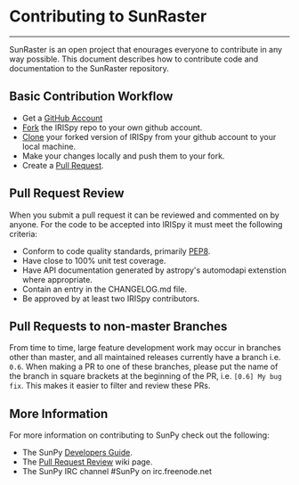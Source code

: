 # Contributing to SunRaster
---------------------------

SunRaster is an open project that enourages everyone to contribute in any way possible.
This document describes how to contribute code and documentation to the SunRaster repository.

## Basic Contribution Workflow

* Get a [GitHub Account](https://github.com/signup/free)
* [Fork](https://help.github.com/articles/fork-a-repo) the IRISpy repo
to your own github account.
* [Clone](https://help.github.com/articles/cloning-a-repository/) your
forked version of IRISpy from your github account to your local machine.
* Make your changes locally and push them to your fork.
* Create a [Pull Request](https://help.github.com/articles/using-pull-requests).

## Pull Request Review

When you submit a pull request it can be reviewed and commented on by anyone.
For the code to be accepted into IRISpy it must meet the following criteria:

* Conform to code quality standards, primarily [PEP8](http://legacy.python.org/dev/peps/pep-0008/).
* Have close to 100% unit test coverage.
* Have API documentation generated by astropy's automodapi extenstion where appropriate.
* Contain an entry in the CHANGELOG.md file.
* Be approved by at least two IRISpy contributors.


## Pull Requests to non-master Branches

From time to time, large feature development work may occur in branches other than master, and all 
maintained releases currently have a branch i.e. `0.6`.
When making a PR to one of these branches, please put the name of the branch in square brackets at 
the beginning of the PR, i.e. `[0.6] My bug fix`. This makes it easier to filter and review these PRs.

## More Information

For more information on contributing to SunPy check out the following:

* The SunPy [Developers Guide](http://docs.sunpy.org/en/stable/dev.html).
* The [Pull Request Review](https://github.com/sunpy/sunraster/wiki/Pull-Request-Review-Procedure) wiki page.
* The SunPy IRC channel #SunPy on irc.freenode.net

